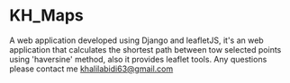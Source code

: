 # KH_Maps
A web application developed using Django and leafletJS, it's an web application that calculates the shortest path between tow selected points using 'haversine' method, also it provides leaflet tools.
Any questions please contact me khalilabidi63@gmail.com
